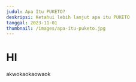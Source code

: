 ```yaml
---
judul: Apa Itu PUKETO?
deskripsi: Ketahui lebih lanjut apa itu PUKETO
tanggal: 2023-11-01
thumbnail: /images/apa-itu-puketo.jpg
---
```


# HI

akwokaokaowaok
